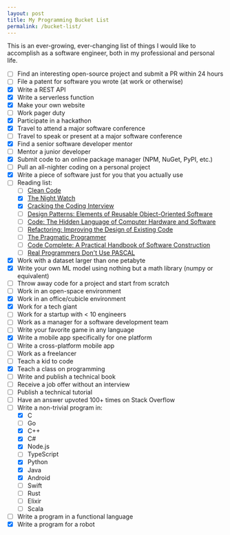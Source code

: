 ```yaml
---
layout: post
title: My Programming Bucket List
permalink: /bucket-list/
---
```


This is an ever-growing, ever-changing list of things I would like to accomplish as a software engineer, both in my professional and personal life.

- [ ] Find an interesting open-source project and submit a PR within 24 hours 
- [ ] File a patent for software you wrote (at work or otherwise)
- [x] Write a REST API
- [x] Write a serverless function
- [x] Make your own website
- [ ] Work pager duty
- [x] Participate in a hackathon
- [x] Travel to attend a major software conference
- [ ] Travel to speak or present at a major software conference
- [x] Find a senior software developer mentor
- [ ] Mentor a junior developer
- [x] Submit code to an online package manager (NPM, NuGet, PyPI, etc.)
- [ ] Pull an all-nighter coding on a personal project
- [x] Write a piece of software just for you that you actually use
- [ ] Reading list: 
    - [ ] [Clean Code](https://www.amazon.com/Clean-Code-Handbook-Software-Craftsmanship/dp/0132350882)
    - [x] [The Night Watch](https://www.usenix.org/system/files/1311_05-08_mickens.pdf)
    - [x] [Cracking the Coding Interview](https://www.amazon.com/Cracking-Coding-Interview-Programming-Questions/dp/0984782850/ref=dp_ob_title_bk)
    - [ ] [Design Patterns: Elements of Reusable Object-Oriented Software](https://www.amazon.com/Design-Patterns-Elements-Reusable-Object-Oriented/dp/0201633612)
    - [ ] [Code: The Hidden Language of Computer Hardware and Software](https://www.amazon.com/Code-Language-Computer-Hardware-Software/dp/0735611319)
    - [ ] [Refactoring: Improving the Design of Existing Code](https://www.amazon.com/Refactoring-Improving-Design-Existing-Code/dp/0201485672)
    - [ ] [The Pragmatic Programmer](https://www.amazon.com/Pragmatic-Programmer-Journeyman-Master/dp/020161622X)
    - [ ] [Code Complete: A Practical Handbook of Software Construction](https://www.amazon.com/Code-Complete-Practical-Handbook-Construction/dp/0735619670/ref=pd_lpo_sbs_14_t_1?_encoding=UTF8&psc=1&refRID=K75WSC0JK6J62XWX4AHR)
    - [ ] [Real Programmers Don't Use PASCAL](http://web.mit.edu/humor/Computers/real.programmers)
- [x] Work with a dataset larger than one petabyte
- [x] Write your own ML model using nothing but a math library (numpy or equivalent)
- [ ] Throw away code for a project and start from scratch
- [ ] Work in an open-space environment
- [x] Work in an office/cubicle environment
- [x] Work for a tech giant
- [ ] Work for a startup with < 10 engineers
- [ ] Work as a manager for a software development team
- [ ] Write your favorite game in any language
- [x] Write a mobile app specifically for one platform
- [ ] Write a cross-platform mobile app
- [ ] Work as a freelancer
- [ ] Teach a kid to code
- [x] Teach a class on programming
- [ ] Write and publish a technical book
- [ ] Receive a job offer without an interview
- [ ] Publish a technical tutorial
- [ ] Have an answer upvoted 100+ times on Stack Overflow
- [ ] Write a non-trivial program in:
    - [x] C
    - [ ] Go
    - [x] C++
    - [x] C#
    - [x] Node.js
    - [ ] TypeScript
    - [x] Python
    - [x] Java
    - [x] Android
    - [ ] Swift
    - [ ] Rust
    - [ ] Elixir
    - [ ] Scala
- [ ] Write a program in a functional language
- [x] Write a program for a robot